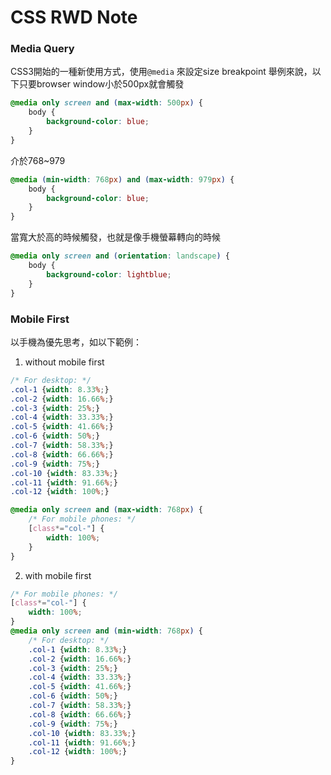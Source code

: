 # CSS RWD Note

### Media Query
CSS3開始的一種新使用方式，使用<code>@media</code> 來設定size breakpoint
舉例來說，以下只要browser window小於500px就會觸發
```css
@media only screen and (max-width: 500px) {
    body {
        background-color: blue;
    }
}
```

介於768~979
```css
@media (min-width: 768px) and (max-width: 979px) {
    body {
        background-color: blue;
    }  
}
```

當寬大於高的時候觸發，也就是像手機螢幕轉向的時候
```css
@media only screen and (orientation: landscape) {
    body {
        background-color: lightblue;
    }
}
```

### Mobile First
以手機為優先思考，如以下範例：

1. without mobile first
```css
/* For desktop: */
.col-1 {width: 8.33%;}
.col-2 {width: 16.66%;}
.col-3 {width: 25%;}
.col-4 {width: 33.33%;}
.col-5 {width: 41.66%;}
.col-6 {width: 50%;}
.col-7 {width: 58.33%;}
.col-8 {width: 66.66%;}
.col-9 {width: 75%;}
.col-10 {width: 83.33%;}
.col-11 {width: 91.66%;}
.col-12 {width: 100%;}

@media only screen and (max-width: 768px) {
    /* For mobile phones: */
    [class*="col-"] {
        width: 100%;
    }
}
```

2. with mobile first
```css
/* For mobile phones: */
[class*="col-"] {
    width: 100%;
}
@media only screen and (min-width: 768px) {
    /* For desktop: */
    .col-1 {width: 8.33%;}
    .col-2 {width: 16.66%;}
    .col-3 {width: 25%;}
    .col-4 {width: 33.33%;}
    .col-5 {width: 41.66%;}
    .col-6 {width: 50%;}
    .col-7 {width: 58.33%;}
    .col-8 {width: 66.66%;}
    .col-9 {width: 75%;}
    .col-10 {width: 83.33%;}
    .col-11 {width: 91.66%;}
    .col-12 {width: 100%;}
}
```